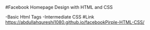 
#Facebook Homepage Design with HTML and CSS

-Basic Html Tags
-Intermediate CSS
#Link
https://abdullahqureshi1080.github.io/facebookPirple-HTML-CSS/
